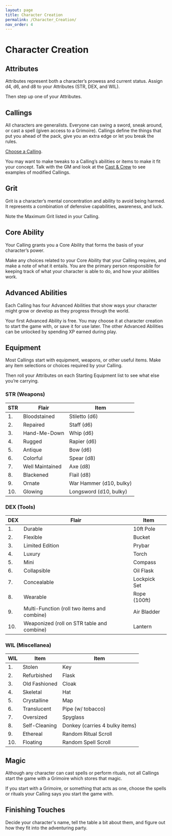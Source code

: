 ```yaml
---
layout: page
title: Character Creation
permalink: /Character_Creation/
nav_order: 4
---
```


# Character Creation

## Attributes

Attributes represent both a character’s prowess and current status. Assign d4, d6, and d8 to your Attributes (STR, DEX, and WIL).

Then step up one of your Attributes.

## Callings

All characters are generalists. Everyone can swing a sword, sneak around, or cast a spell (given access to a Grimoire). Callings define the things that put you ahead of the pack, give you an extra edge or let you break the rules. 

[Choose a Calling](/Callings/). 

You may want to make tweaks to a Calling’s abilities or items to make it fit your concept. Talk with the GM and look at the [Cast & Crew](/Cast/) to see examples of modified Callings.

## Grit

Grit is a character’s mental concentration and ability to avoid being harmed. It represents a combination of defensive capabilities, awareness, and luck.

Note the Maximum Grit listed in your Calling.

## Core Ability

Your Calling grants you a Core Ability that forms the basis of your character’s power.

Make any choices related to your Core Ability that your Calling requires, and make a note of what it entails. You are the primary person responsible for keeping track of what your character is able to do, and how your abilities work.

## Advanced Abilities

Each Calling has four Advanced Abilities that show ways your character might grow or develop as they progress through the world.

Your first Advanced Ability is free. You may choose it at character creation to start the game with, or save it for use later. The other Advanced Abilities can be unlocked by spending XP earned during play.

## Equipment

Most Callings start with equipment, weapons, or other useful items.  Make any item selections or choices required by your Calling.

Then roll your Attributes on each Starting Equipment list to see what else you’re carrying.

### STR (Weapons)

| STR | Flair           | Item                    |
|-----|-----------------|-------------------------|
| 1.  | Bloodstained    | Stiletto (d6)           |
| 2.  | Repaired        | Staff (d6)              |
| 3.  | Hand-Me-Down    | Whip (d6)               |
| 4.  | Rugged          | Rapier (d6)             |
| 5.  | Antique         | Bow (d6)                |
| 6.  | Colorful        | Spear (d8)              |
| 7.  | Well Maintained | Axe (d8)                |
| 8.  | Blackened       | Flail (d8)              |
| 9.  | Ornate          | War Hammer (d10, bulky) |
| 10. | Glowing         | Longsword (d10, bulky)  |

### DEX (Tools)

| DEX | Flair                                       | Item         |
|-----|---------------------------------------------|--------------|
| 1.  | Durable                                     | 10ft Pole    |
| 2.  | Flexible                                    | Bucket       |
| 3.  | Limited Edition                             | Prybar       |
| 4.  | Luxury                                      | Torch        |
| 5.  | Mini                                        | Compass      |
| 6.  | Collapsible                                 | Oil Flask    |
| 7.  | Concealable                                 | Lockpick Set |
| 8.  | Wearable                                    | Rope (100ft) |
| 9.  | Multi-Function (roll two items and combine) | Air Bladder  |
| 10. | Weaponized (roll on STR table and combine)  | Lantern      |

### WIL (Miscellanea)

| WIL | Item          | Item                           |
|-----|---------------|--------------------------------|
| 1.  | Stolen        | Key                            |
| 2.  | Refurbished   | Flask                          |
| 3.  | Old Fashioned | Cloak                          |
| 4.  | Skeletal      | Hat                            |
| 5.  | Crystalline   | Map                            |
| 6.  | Translucent   | Pipe (w/ tobacco)              |
| 7.  | Oversized     | Spyglass                       |
| 8.  | Self-Cleaning | Donkey (carries 4 bulky items) |
| 9.  | Ethereal      | Random Ritual Scroll           |
| 10. | Floating      | Random Spell Scroll            |

## Magic

Although any character can cast spells or perform rituals, not all Callings start the game with a Grimoire which stores that magic.

If you start with a Grimoire, or something that acts as one, choose the spells or rituals your Calling says you start the game with.

## Finishing Touches

Decide your character's name, tell the table a bit about them, and figure out how they fit into the adventuring party.